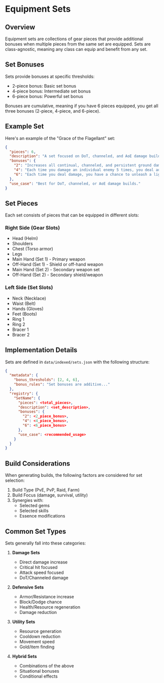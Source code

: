 # Equipment Sets

## Overview

Equipment sets are collections of gear pieces that provide additional bonuses when multiple pieces from the same set are equipped. Sets are class-agnostic, meaning any class can equip and benefit from any set.

## Set Bonuses

Sets provide bonuses at specific thresholds:

- 2-piece bonus: Basic set bonus
- 4-piece bonus: Intermediate set bonus
- 6-piece bonus: Powerful set bonus

Bonuses are cumulative, meaning if you have 6 pieces equipped, you get all three bonuses (2-piece, 4-piece, and 6-piece).

## Example Set

Here's an example of the "Grace of the Flagellant" set:

```json
{
  "pieces": 6,
  "description": "A set focused on DoT, channeled, and AoE damage builds.",
  "bonuses": {
    "2": "Increases all continual, channeled, and persistent ground damage by 15%.",
    "4": "Each time you damage an individual enemy 5 times, you deal additional damage to that enemy.",
    "6": "Each time you deal damage, you have a chance to unleash a lightning strike, dealing AoE damage and stunning enemies."
  },
  "use_case": "Best for DoT, channeled, or AoE damage builds."
}
```

## Set Pieces

Each set consists of pieces that can be equipped in different slots:

### Right Side (Gear Slots)

- Head (Helm)
- Shoulders
- Chest (Torso armor)
- Legs
- Main Hand (Set 1) - Primary weapon
- Off-Hand (Set 1) - Shield or off-hand weapon
- Main Hand (Set 2) - Secondary weapon set
- Off-Hand (Set 2) - Secondary shield/weapon

### Left Side (Set Slots)

- Neck (Necklace)
- Waist (Belt)
- Hands (Gloves)
- Feet (Boots)
- Ring 1
- Ring 2
- Bracer 1
- Bracer 2

## Implementation Details

Sets are defined in `data/indexed/sets.json` with the following structure:

```json
{
  "metadata": {
    "bonus_thresholds": [2, 4, 6],
    "bonus_rules": "Set bonuses are additive..."
  },
  "registry": {
    "SetName": {
      "pieces": <total_pieces>,
      "description": <set_description>,
      "bonuses": {
        "2": <2_piece_bonus>,
        "4": <4_piece_bonus>,
        "6": <6_piece_bonus>
      },
      "use_case": <recommended_usage>
    }
  }
}
```

## Build Considerations

When generating builds, the following factors are considered for set selection:

1. Build Type (PvE, PvP, Raid, Farm)
2. Build Focus (damage, survival, utility)
3. Synergies with:
   - Selected gems
   - Selected skills
   - Essence modifications

## Common Set Types

Sets generally fall into these categories:

1. **Damage Sets**
   - Direct damage increase
   - Critical hit focused
   - Attack speed focused
   - DoT/Channeled damage

2. **Defensive Sets**
   - Armor/Resistance increase
   - Block/Dodge chance
   - Health/Resource regeneration
   - Damage reduction

3. **Utility Sets**
   - Resource generation
   - Cooldown reduction
   - Movement speed
   - Gold/item finding

4. **Hybrid Sets**
   - Combinations of the above
   - Situational bonuses
   - Conditional effects
